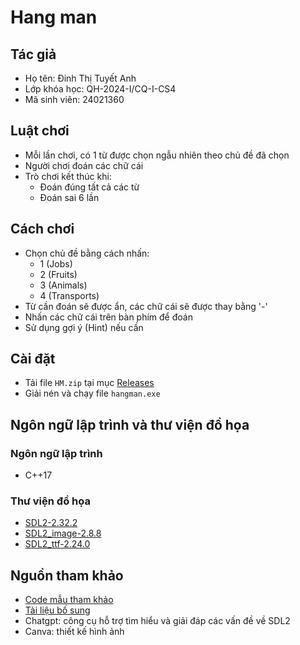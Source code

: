 # Hang man
## Tác giả
- Họ tên: Đinh Thị Tuyết Anh
- Lớp khóa học: QH-2024-I/CQ-I-CS4
- Mã sinh viên: 24021360
## Luật chơi
- Mỗi lần chơi, có 1 từ được chọn ngẫu nhiên theo chủ đề đã chọn
- Người chơi đoán các chữ cái 
- Trò chơi kết thúc khi:
    - Đoán đúng tất cả các từ
    - Đoán sai 6 lần
## Cách chơi
- Chọn chủ đề bằng cách nhấn:
    - 1 (Jobs)
    - 2 (Fruits)
    - 3 (Animals)
    - 4 (Transports)
- Từ cần đoán sẽ được ẩn, các chữ cái sẽ được thay bằng '-'
- Nhấn các chữ cái trên bàn phím để đoán
- Sử dụng gợi ý (Hint) nếu cần
 ## Cài đặt
 - Tải file `HM.zip` tại mục [Releases](https://github.com/dinhtuyetanh/Hang_man/releases)
 - Giải nén và chạy file `hangman.exe`
## Ngôn ngữ lập trình và thư viện đồ họa
### Ngôn ngữ lập trình
- C++17
### Thư viện đồ họa
- [SDL2-2.32.2](https://github.com/libsdl-org/SDL/releases/tag/release-2.32.2)
- [SDL2_image-2.8.8](https://github.com/libsdl-org/SDL_image/releases/tag/release-2.8.8)
- [SDL2_ttf-2.24.0](https://github.com/libsdl-org/SDL_ttf/releases/tag/release-2.24.0)
## Nguồn tham khảo
- [Code mẫu tham khảo](https://cdn-files.uet.vnu.edu.vn/uet/account_1/attachments/539143/HangMan_1_0.cpp?response-content-disposition=inline%3B%20filename%3D%22HangMan_1_0.cpp%22%3B%20filename%2A%3DUTF-8%27%27HangMan%255F1%255F0.cpp&X-Amz-Algorithm=AWS4-HMAC-SHA256&X-Amz-Credential=2tMJEhYESPRCATfnry88%2F20250516%2Fus-east-1%2Fs3%2Faws4_request&X-Amz-Date=20250516T135037Z&X-Amz-Expires=86400&X-Amz-SignedHeaders=host&X-Amz-Signature=430ae43b93b57d5f73e71538dbdfa2170cdb42b7c4c5815f41c7d305f75be4fc)
- [Tài liệu bố sung](https://docs.google.com/document/d/1FZ3jTqHxtyZznNWiJmmve0zYu_aSliUqLP2OsMcdehQ/edit?tab=t.0)
- Chatgpt: công cụ hỗ trợ tìm hiểu và giải đáp các vấn đề về SDL2 
- Canva: thiết kế hình ảnh

